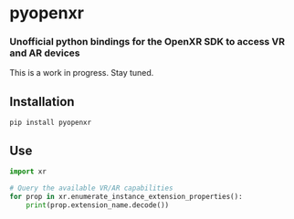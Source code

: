 # pyopenxr
### Unofficial python bindings for the OpenXR SDK to access VR and AR devices

This is a work in progress. Stay tuned.

## Installation

``pip install pyopenxr``

## Use

```python
import xr

# Query the available VR/AR capabilities
for prop in xr.enumerate_instance_extension_properties():
    print(prop.extension_name.decode())
```
